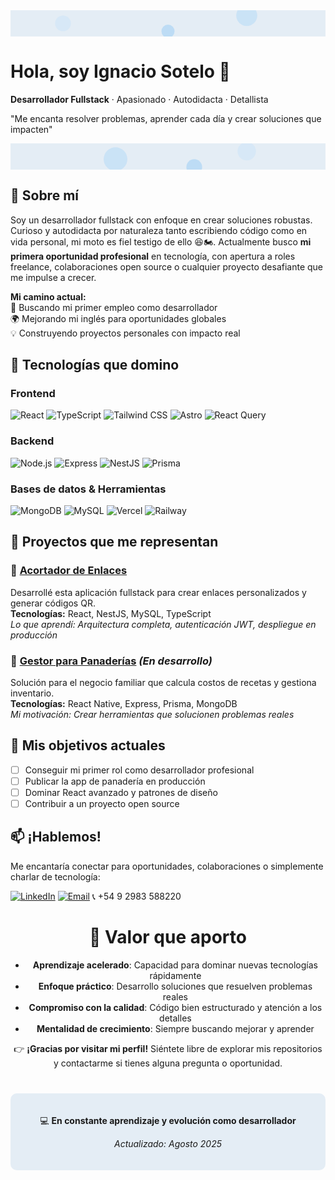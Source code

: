 <div>
  <svg width="100%" height="100" viewBox="0 0 1200 100" xmlns="http://www.w3.org/2000/svg">
    <rect width="1200" height="100" fill="#e4edf5" />
    <circle cx="200" cy="50" r="30" fill="#bbdefb" opacity="0.3"/>
    <circle cx="900" cy="20" r="40" fill="#90caf9" opacity="0.3"/>
    <circle cx="600" cy="80" r="25" fill="#64b5f6" opacity="0.3"/>
  </svg>

# Hola, soy Ignacio Sotelo 👋  
**Desarrollador Fullstack** · Apasionado · Autodidacta · Detallista  

"Me encanta resolver problemas, aprender cada día y crear soluciones que impacten"

<svg width="100%" height="100" viewBox="0 0 1200 100" xmlns="http://www.w3.org/2000/svg" style="transform: rotate(180deg);">
    <rect width="1200" height="100" fill="#e4edf5" />
    <circle cx="300" cy="70" r="35" fill="#bbdefb" opacity="0.3"/>
    <circle cx="800" cy="40" r="45" fill="#90caf9" opacity="0.3"/>
    <circle cx="500" cy="10" r="30" fill="#64b5f6" opacity="0.3"/>
  </svg>
</div>

## 💼 Sobre mí  
Soy un desarrollador fullstack con enfoque en crear soluciones robustas. Curioso y autodidacta por naturaleza tanto escribiendo código como en vida personal, mi moto es fiel testigo de ello 😆🏍️. Actualmente busco **mi primera oportunidad profesional** en tecnología, con apertura a roles freelance, colaboraciones open source o cualquier proyecto desafiante que me impulse a crecer.

**Mi camino actual:**  
🚀 Buscando mi primer empleo como desarrollador  
🌍 Mejorando mi inglés para oportunidades globales  
💡 Construyendo proyectos personales con impacto real  

## 🧰 Tecnologías que domino  
### Frontend  
![React](https://img.shields.io/badge/-React-61DAFB?logo=react&logoColor=black)
![TypeScript](https://img.shields.io/badge/-TypeScript-3178C6?logo=typescript&logoColor=white)
![Tailwind CSS](https://img.shields.io/badge/-Tailwind_CSS-06B6D4?logo=tailwindcss&logoColor=white)
![Astro](https://img.shields.io/badge/-Astro-FF5D01?logo=astro&logoColor=white)
![React Query](https://img.shields.io/badge/-TanStack_Query-FF4154?logo=reactquery&logoColor=white)

### Backend  
![Node.js](https://img.shields.io/badge/-Node.js-339933?logo=nodedotjs&logoColor=white)
![Express](https://img.shields.io/badge/-Express-000000?logo=express&logoColor=white)
![NestJS](https://img.shields.io/badge/-NestJS-E0234E?logo=nestjs&logoColor=white)
![Prisma](https://img.shields.io/badge/-Prisma-2D3748?logo=prisma&logoColor=white)

### Bases de datos & Herramientas  
![MongoDB](https://img.shields.io/badge/-MongoDB-47A248?logo=mongodb&logoColor=white)
![MySQL](https://img.shields.io/badge/-MySQL-4479A1?logo=mysql&logoColor=white)
![Vercel](https://img.shields.io/badge/-Vercel-000000?logo=vercel&logoColor=white)
![Railway](https://img.shields.io/badge/-Railway-0B0D0E?logo=railway&logoColor=white)

## 🚀 Proyectos que me representan  

### 🔗 [Acortador de Enlaces](https://github.com/tu-usuario/acortador-enlaces)  
Desarrollé esta aplicación fullstack para crear enlaces personalizados y generar códigos QR.  
**Tecnologías:** React, NestJS, MySQL, TypeScript  
*Lo que aprendí: Arquitectura completa, autenticación JWT, despliegue en producción*

### 🥐 [Gestor para Panaderías](https://github.com/tu-usuario/app-panaderia) *(En desarrollo)*  
Solución para el negocio familiar que calcula costos de recetas y gestiona inventario.  
**Tecnologías:** React Native, Express, Prisma, MongoDB  
*Mi motivación: Crear herramientas que solucionen problemas reales*

## 🌱 Mis objetivos actuales  
- [ ] Conseguir mi primer rol como desarrollador profesional  
- [ ] Publicar la app de panadería en producción  
- [ ] Dominar React avanzado y patrones de diseño  
- [ ] Contribuir a un proyecto open source  

## 📫 ¡Hablemos!  
Me encantaría conectar para oportunidades, colaboraciones o simplemente charlar de tecnología:

[![LinkedIn](https://img.shields.io/badge/-Conectemos_en_LinkedIn-0A66C2?logo=linkedin)](https://linkedin.com/in/ignaciosotelo8)
[![Email](https://img.shields.io/badge/-Escríbeme_al_mail-D14836?logo=gmail)](mailto:ignaciosotelo8@gmail.com)
📞 +54 9 2983 588220  
</div> <!-- Cierre del div con fondo -->

<div align="center" style="margin-top:20px;">

# 💫 Valor que aporto

- **Aprendizaje acelerado**: Capacidad para dominar nuevas tecnologías rápidamente
- **Enfoque práctico**: Desarrollo soluciones que resuelven problemas reales
- **Compromiso con la calidad**: Código bien estructurado y atención a los detalles
- **Mentalidad de crecimiento**: Siempre buscando mejorar y aprender

👉 **¡Gracias por visitar mi perfil!** Siéntete libre de explorar mis repositorios y contactarme si tienes alguna pregunta o oportunidad.
</div>


<!-- Pie de página con color -->
<div align="center" style="margin-top: 40px; padding: 20px; background-color: #e4edf5; border-radius: 10px;">
  <p>💻 <strong>En constante aprendizaje y evolución como desarrollador</strong></p>
  <p><em>Actualizado: Agosto 2025</em></p>
</div>
